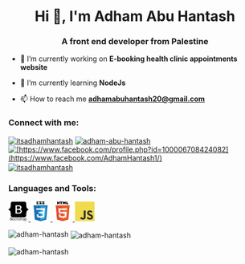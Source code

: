 <h1 align="center">Hi 👋, I'm Adham Abu Hantash</h1>
<h3 align="center">A front end developer from Palestine</h3>

- 🔭 I’m currently working on **E-booking health clinic appointments website**

- 🌱 I’m currently learning **NodeJs**

- 📫 How to reach me **adhamabuhantash20@gmail.com**

<h3 align="left">Connect with me:</h3>
<p align="left">
<a href="https://twitter.com/itsadhamhantash" target="blank"><img align="center" src="https://raw.githubusercontent.com/rahuldkjain/github-profile-readme-generator/master/src/images/icons/Social/twitter.svg" alt="itsadhamhantash" height="30" width="40" /></a>
<a href="https://linkedin.com/in/adham-abu-hantash" target="blank"><img align="center" src="https://raw.githubusercontent.com/rahuldkjain/github-profile-readme-generator/master/src/images/icons/Social/linked-in-alt.svg" alt="adham-abu-hantash" height="30" width="40" /></a>
<a href="https://fb.com/https://www.facebook.com/profile.php?id=100006708424082" target="blank"><img align="center" src="https://raw.githubusercontent.com/rahuldkjain/github-profile-readme-generator/master/src/images/icons/Social/facebook.svg" alt="[https://www.facebook.com/profile.php?id=100006708424082](https://www.facebook.com/AdhamHantash1/)" alt="AdhamHantash1" height="30" width="40" /></a>
<a href="https://instagram.com/itsadhamhantash" target="blank"><img align="center" src="https://raw.githubusercontent.com/rahuldkjain/github-profile-readme-generator/master/src/images/icons/Social/instagram.svg" alt="itsadhamhantash" height="30" width="40" /></a>
</p>

<h3 align="left">Languages and Tools:</h3>
<p align="left"> <a href="https://getbootstrap.com" target="_blank" rel="noreferrer"> <img src="https://raw.githubusercontent.com/devicons/devicon/master/icons/bootstrap/bootstrap-plain-wordmark.svg" alt="bootstrap" width="40" height="40"/> </a> <a href="https://www.w3schools.com/css/" target="_blank" rel="noreferrer"> <img src="https://raw.githubusercontent.com/devicons/devicon/master/icons/css3/css3-original-wordmark.svg" alt="css3" width="40" height="40"/> </a> <a href="https://www.w3.org/html/" target="_blank" rel="noreferrer"> <img src="https://raw.githubusercontent.com/devicons/devicon/master/icons/html5/html5-original-wordmark.svg" alt="html5" width="40" height="40"/> </a> <a href="https://developer.mozilla.org/en-US/docs/Web/JavaScript" target="_blank" rel="noreferrer"> <img src="https://raw.githubusercontent.com/devicons/devicon/master/icons/javascript/javascript-original.svg" alt="javascript" width="40" height="40"/> </a> </p>

<p><img align="left" src="https://github-readme-stats.vercel.app/api/top-langs?username=adham-hantash&show_icons=true&locale=en&layout=compact" alt="adham-hantash" /></p>

<p>&nbsp;<img align="center" src="https://github-readme-stats.vercel.app/api?username=adham-hantash&show_icons=true&locale=en" alt="adham-hantash" /></p>

<p><img align="center" src="https://github-readme-streak-stats.herokuapp.com/?user=adham-hantash&" alt="adham-hantash" /></p>
